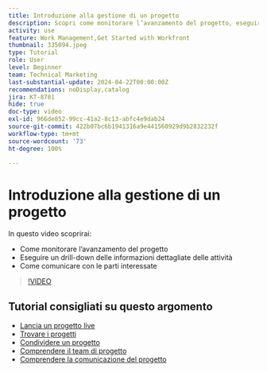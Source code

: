 ```yaml
---
title: Introduzione alla gestione di un progetto
description: Scopri come monitorare l’avanzamento del progetto, eseguire un drill-down dei dettagli delle attività e come comunicare con le parti interessate.
activity: use
feature: Work Management,Get Started with Workfront
thumbnail: 335094.jpeg
type: Tutorial
role: User
level: Beginner
team: Technical Marketing
last-substantial-update: 2024-04-22T00:00:00Z
recommendations: noDisplay,catalog
jira: KT-8781
hide: true
doc-type: video
exl-id: 966de852-99cc-41a2-8c13-abfc4e9dab24
source-git-commit: 422b07bc6b1941316a9e441560929d9b2832232f
workflow-type: tm+mt
source-wordcount: '73'
ht-degree: 100%

---
```


# Introduzione alla gestione di un progetto

In questo video scoprirai:

* Come monitorare l’avanzamento del progetto
* Eseguire un drill-down delle informazioni dettagliate delle attività
* Come comunicare con le parti interessate

>[!VIDEO](https://video.tv.adobe.com/v/335094/?quality=12&learn=on)

## Tutorial consigliati su questo argomento

* [Lancia un progetto live](/help/manage-work/projects/take-a-project-live.md)
* [Trovare i progetti](/help/manage-work/projects/find-projects.md)
* [Condividere un progetto](/help/manage-work/projects/share-a-project.md)
* [Comprendere il team di progetto](/help/manage-work/projects/understand-the-project-team.md)
* [Comprendere la comunicazione del progetto](/help/manage-work/projects/understand-project-communication.md)
